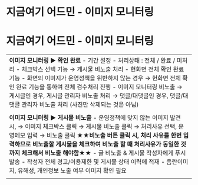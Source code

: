 # 지금여기 어드민 - 이미지 모니터링

**지금여기 어드민 - 이미지 모니터링**
=======================

|  |
| --- |
| **이미지 모니터링 ▶ 확인 완료** - 기간 설정  - 처리상태 : 전체 / 완료 / 미처리  - 체크박스 선택 기능 → 게시물 비노출 처리  - 현화면 전체 확인 완료 기능  - 화면의 이미지가 운영정책을 위반하지 않는 경우 → 현화면 전체 확인 완료 기능을 통하여 전체 검수처리 진행  - 이미지 모니터링 비노출 → 게시글인 경우, 게시글 관리자 비노출 처리 → 댓글/대댓글인 경우, 댓글/대댓글 관리자 비노출 처리 (사진만 삭제되는 것은 아님) |
|  |
| **이미지 모니터링 ▶ 게시물 비노출**  - 운영정책에 맞지 않는 이미지 발견 시, → 이미지 체크박스 클릭  → 게시물 비노출 클릭  → 처리사유 선택, 운영메모 입력  → 비노출 클릭  **★★비노출 버튼 클릭 시, 처리 사유를 한번 입력하므로 비노출할 게시물을 체크하여 비노출 할 때 처리사유가 동일한 것까지 체크해서 비노출 해야함★★**  - 글 비노출 & 게시물 작성자에게 푸시 발송  - 작성자 전체 경고/이용제한 및 게시물 상태 이력에 적재  - 음란이미지, 유해성, 개인정보 노출 여부 이미지 확인 필요 |
|  |